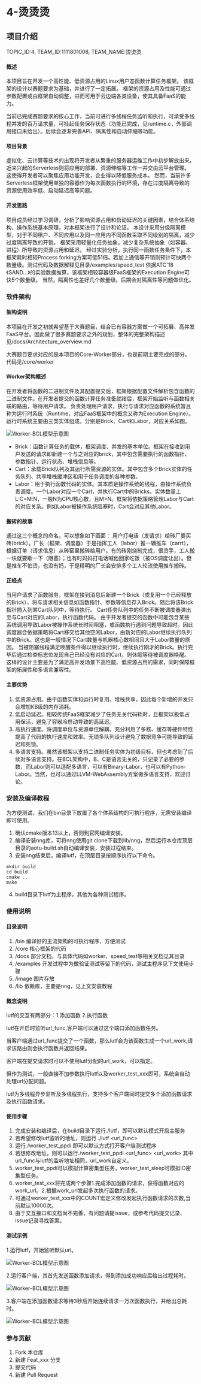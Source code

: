 # 4-烫烫烫

## 项目介绍
TOPIC_ID:4, TEAM_ID:1111801008, TEAM_NAME:烫烫烫.
#### 概述
本项目旨在开发一个高性能、低资源占用的Linux用户态函数计算任务框架。
该框架的设计以赛题要求为基础，并进行了一定拓展。
框架的资源占用及性能可通过参数配置或由框架自动调整，进而可用于云边端各类设备，使其具备FaaS的能力。

当前已完成赛题要求的核心工作，当前可进行多线程任务监听和执行，可承受多线程并发的百万请求量，可挂起任务保存状态（功能已完成，见runtime.c，外部调用接口未给出）。后续会逐渐完善API、隔离性和自动伸缩等功能。
#### 项目背景
虚拟化、云计算等技术的出现将开发者从繁重的服务器运维工作中初步解放出来。
近来兴起的Serverless则将应用的部署、资源伸缩等工作一并交由云平台管理。
这使得开发者可以聚焦应用功能开发，企业得以降低服务成本。
然而，当前许多Serverless框架使用单独的容器作为每次函数执行的环境，存在过度隔离导致的资源使用效率低、启动延迟高等问题。
#### 开发思路
项目成员经过学习调研，分析了影响资源占用和启动延迟的关键因素，结合体系结构、操作系统基本原理，对本框架进行了设计和论证。
本设计采用分级隔离模型，对于不同租户、不同应用以及同一应用内不同函数采取不同级别的隔离，减少过度隔离导致的开销。
框架采用轻量化任务抽象，减少复杂系统抽象（如容器、进程）所导致的资源占用和延迟。
经过实验分析，执行同一函数任务条件下，本框架耗时相较Process forking方案可低51倍。若加上通信等开销则预计可快两个数量级。测试代码及数据解释见目录/examples/speed_test
依据ATC'18 《SAND...》的实验数据推算，该框架相较容器级FaaS框架的Execution Engine可快5个数量级。
当然，隔离性也差好几个数量级。后期会对隔离性等问题做优化。
### 软件架构
#### 架构说明
本项目在开发之初就希望基于大赛题目，结合已有容器方案做一个可拓展、高并发FaaS平台。因此做了很多赛题要求之外的规划，整体的完整架构描述见/docs/Architecture_overview.md


大赛题目要求对应的是本项目的Core-Worker部分，也是前期主要完成的部分。代码见/core/worker

#### Worker架构概述
在开发者将函数的二进制文件及其配置提交后，框架根据配置文件解析包含函数的二进制文件。在开发者提交的函数计算任务准备就绪后，框架开始监听与函数相关联的路由，等待用户请求。
负责处理用户请求，执行与请求对应函数的系统暂且称为运行时系统（Runtime，对应FaaS框架中的概念又称为Execution Engine）。运行时系统主要由三类实体组成，分别是Brick、Cart和Labor，对应关系如图。

![Worker-BCL模型示意图](image/Worker_architecture.png)

- Brick：函数计算任务的载体，框架调度、并发的基本单位。框架在接收到用户发送的请求即新建一个与之对应的brick，其中包含需要执行的函数指针、参数指针、运行状态、堆栈信息等。
- Cart：承载Brick队列及其运行所需资源的实体。其中包含多个Brick实体的任务队列、共享堆栈缓冲区和用于任务调度的各种参数。
- Labor：用于执行函数代码的实体。其本质是操作系统的线程，由操作系统负责调度。一个Labor对应一个Cart，并执行Cart中的Bricks。实体数量上L:C=M:N，一般N为CPU核心数，且M>N。框架将依据策略管理Labor与Cart的对应关系。例如Labor被操作系统阻塞时，Cart会对应其他Labor。

#### 搬砖的故事
通过这三个概念的命名，可以想象如下画面：
用户打电话（发请求）给砖厂要买砖(brick）。厂长（框架、调度器）于是指挥工人（labor）推一辆推车（carrt），根据订单（请求信息）从砖窑里搬砖给用户。有的砖刚烧制完成，很烫手，工人搬一块就要歇一下（阻塞）；也有时妈妈打电话喊他回家吃饭（被OS调度让出）。但是推车不怕烫，也没有妈，于是精明的厂长会安排多个工人轮流使用推车搬砖。
#### 正经点
当用户请求了函数服务，框架在接到消息后新建一个Brick（或复用一个已经释放的Brick），将与请求相关信息如函数指针、参数等信息存入Brick。随后将该Brick指针插入到某Cart队列中，等待执行。
Cart任务队列中的任务不断被调度器弹出至与Cart对应的Labor，执行函数代码。
由于开发者提交的函数中可能包含某些系统调用导致Labor被操作系统长时间阻塞，或函数执行遇到问题导致超时。因此调度器会依据策略将Cart移交给其他空闲Labor，由新对应的Labor继续执行队列中的Brick。这也是一般情况下Cart数量与机器核心数相同且大于Labor数量的原因。
当被阻塞线程满足唤醒条件得以继续执行时，继续执行刚才的Brick。执行完毕后通过检查标志位发现自己已经没有对应的Cart，则休眠等待被调度器唤醒。
这样的设计主要是为了满足高并发场景下高性能、低资源占用的需求，同时保障框架的拓展性和多语言兼容性。
#### 主要优势
1. 低资源占用。由于函数实体和运行时复用、堆栈共享，因此每个新增的并发只会增加KB级的内存消耗。
2. 低启动延迟。相较传统FaaS框架减少了任务无关代码耗时，且框架以极低占用保活，避免了容器冷启动导致的高延迟。
3. 高执行速度。将调度单位与资源单位解耦，充分利用了多核、缓存等硬件特性提高了代码的执行速度和效率。无锁多队列设计避免了数据竞争可能导致的延迟和死锁。
4. 多语言支持。虽然该框架以支持二进制任务实体为初级目标，但也考虑到了后续对多语言支持。在BCL架构中，B、C是语言无关的，只记录了必要的参数，而Labor则可以适配多语言，可以有Binary-Labor，也可以有Python-Labor。当然，也可以通过LLVM-WebAssembly方案做多语言支持，欢迎讨论。

### 安装及编译教程
为方便测试，我们在bin目录下放置了各个体系结构的可执行程序，无需安装编译即可使用。

1. 确认cmake版本13以上，否则到官网编译安装。
2. 编译安装nng库，可将nng使用git clone下载到lib/nng，然后运行本仓库顶层目录的aotu-build.sh自动编译安装，安装过程结束。
3. 安装nng结束后，编译lutf，在顶层目录按顺序执行以下命令。
```
mkdir build
cd build
cmake ..
make
```
4.  build目录下lutf为主程序，其他为各种测试程序。

### 使用说明

#### 目录说明
1. /bin 编译好的主流架构的可执行程序，方便测试
2. /core 核心框架的代码
3. /docs 部分文档，与具体代码如worker、speed_test等相关文档见其目录
4. /examples 开发过程中为做验证测试等留下的代码，测试主程序见下文使用步骤
5. /image 图片存放
6. /lib 依赖库，主要是nng，见上文安装教程

#### 概念说明
lutf的交互有两部分：1.添加函数 2.执行函数

lutf在开启时监听url_func,客户端可以通过这个端口添加函数任务。

当客户端通过url_func提交了一个函数，那么lutf会为该函数生成一个url_work,请求该路由则会执行函数并返回结果。

客户端在提交请求时可以不使用lutf分配的url_work，可以指定。

但作为测试，一般直接不加参数执行lutf以及worker_test_xxx即可，系统会自动处理url分配问题。

lutf为多线程异步监听及多线程执行，支持多个客户端同时提交多个添加函数请求及执行函数请求。
#### 使用步骤

1. 完成安装和编译后，在build目录下运行./lutf，即可以默认模式开启主服务
2. 若希望修改lutf监听的地址，则运行 ./lutf <url_func>
3. 运行./worker_test_ppdi 即可以默认方式打开客户端测试程序
4. 若想修改地址，则可以运行./worker_test_ppdi <url_func> <url_work> 其中url_func与lutf的监听地址相同，url_work自定义。
5. worker_test_ppdi可以模拟计算密集型任务，worker_test_sleep可模拟IO密集型任务。
6. worker_test_xxx将完成两个步骤1.完成添加函数的请求，获得函数对应的work_url。2.根据work_url发起多次执行函数的请求。
7. 可通过worker_test_xxx中的COUNT宏定义修改发起执行函数请求的次数,当前默认10000次。
8. 由于交互接口和文档尚不完善，有问题请提issue，或参考代码提交记录、issue记录寻找答案。

#### 测试示例
1.运行lutf，开始监听默认url。

![Worker-BCL模型示意图](image/test_1.png)

2.运行客户端，其首先发送函数添加请求，得到添加成功响应后给出过程耗时。

![Worker-BCL模型示意图](image/test_2.png)

3.客户端在添加函数请求等待3秒后开始连续请求一万次函数执行，并给出总耗时。

![Worker-BCL模型示意图](image/test_3.png)

### 参与贡献

1.  Fork 本仓库
2.  新建 Feat_xxx 分支
3.  提交代码
4.  新建 Pull Request
